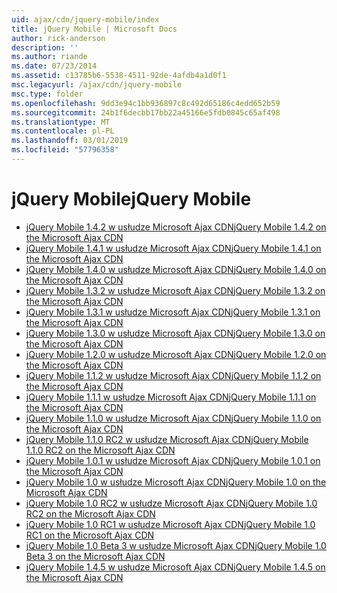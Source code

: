 ```yaml
---
uid: ajax/cdn/jquery-mobile/index
title: jQuery Mobile | Microsoft Docs
author: rick-anderson
description: ''
ms.author: riande
ms.date: 07/23/2014
ms.assetid: c13785b6-5538-4511-92de-4afdb4a1d0f1
msc.legacyurl: /ajax/cdn/jquery-mobile
msc.type: folder
ms.openlocfilehash: 9dd3e94c1bb936897c8c492d65186c4edd652b59
ms.sourcegitcommit: 24b1f6decbb17bb22a45166e5fdb0845c65af498
ms.translationtype: MT
ms.contentlocale: pl-PL
ms.lasthandoff: 03/01/2019
ms.locfileid: "57796358"
---
```

<a name="jquery-mobile"></a><span data-ttu-id="faa45-102">jQuery Mobile</span><span class="sxs-lookup"><span data-stu-id="faa45-102">jQuery Mobile</span></span>
====================
- [<span data-ttu-id="faa45-103">jQuery Mobile 1.4.2 w usłudze Microsoft Ajax CDN</span><span class="sxs-lookup"><span data-stu-id="faa45-103">jQuery Mobile 1.4.2 on the Microsoft Ajax CDN</span></span>](cdnjquerymobile142.md)
- [<span data-ttu-id="faa45-104">jQuery Mobile 1.4.1 w usłudze Microsoft Ajax CDN</span><span class="sxs-lookup"><span data-stu-id="faa45-104">jQuery Mobile 1.4.1 on the Microsoft Ajax CDN</span></span>](cdnjquerymobile141.md)
- [<span data-ttu-id="faa45-105">jQuery Mobile 1.4.0 w usłudze Microsoft Ajax CDN</span><span class="sxs-lookup"><span data-stu-id="faa45-105">jQuery Mobile 1.4.0 on the Microsoft Ajax CDN</span></span>](cdnjquerymobile140.md)
- [<span data-ttu-id="faa45-106">jQuery Mobile 1.3.2 w usłudze Microsoft Ajax CDN</span><span class="sxs-lookup"><span data-stu-id="faa45-106">jQuery Mobile 1.3.2 on the Microsoft Ajax CDN</span></span>](cdnjquerymobile132.md)
- [<span data-ttu-id="faa45-107">jQuery Mobile 1.3.1 w usłudze Microsoft Ajax CDN</span><span class="sxs-lookup"><span data-stu-id="faa45-107">jQuery Mobile 1.3.1 on the Microsoft Ajax CDN</span></span>](cdnjquerymobile131.md)
- [<span data-ttu-id="faa45-108">jQuery Mobile 1.3.0 w usłudze Microsoft Ajax CDN</span><span class="sxs-lookup"><span data-stu-id="faa45-108">jQuery Mobile 1.3.0 on the Microsoft Ajax CDN</span></span>](cdnjquerymobile130.md)
- [<span data-ttu-id="faa45-109">jQuery Mobile 1.2.0 w usłudze Microsoft Ajax CDN</span><span class="sxs-lookup"><span data-stu-id="faa45-109">jQuery Mobile 1.2.0 on the Microsoft Ajax CDN</span></span>](cdnjquerymobile120.md)
- [<span data-ttu-id="faa45-110">jQuery Mobile 1.1.2 w usłudze Microsoft Ajax CDN</span><span class="sxs-lookup"><span data-stu-id="faa45-110">jQuery Mobile 1.1.2 on the Microsoft Ajax CDN</span></span>](cdnjquerymobile112.md)
- [<span data-ttu-id="faa45-111">jQuery Mobile 1.1.1 w usłudze Microsoft Ajax CDN</span><span class="sxs-lookup"><span data-stu-id="faa45-111">jQuery Mobile 1.1.1 on the Microsoft Ajax CDN</span></span>](cdnjquerymobile111.md)
- [<span data-ttu-id="faa45-112">jQuery Mobile 1.1.0 w usłudze Microsoft Ajax CDN</span><span class="sxs-lookup"><span data-stu-id="faa45-112">jQuery Mobile 1.1.0 on the Microsoft Ajax CDN</span></span>](cdnjquerymobile110.md)
- [<span data-ttu-id="faa45-113">jQuery Mobile 1.1.0 RC2 w usłudze Microsoft Ajax CDN</span><span class="sxs-lookup"><span data-stu-id="faa45-113">jQuery Mobile 1.1.0 RC2 on the Microsoft Ajax CDN</span></span>](cdnjquerymobile110rc2.md)
- [<span data-ttu-id="faa45-114">jQuery Mobile 1.0.1 w usłudze Microsoft Ajax CDN</span><span class="sxs-lookup"><span data-stu-id="faa45-114">jQuery Mobile 1.0.1 on the Microsoft Ajax CDN</span></span>](cdnjquerymobile101.md)
- [<span data-ttu-id="faa45-115">jQuery Mobile 1.0 w usłudze Microsoft Ajax CDN</span><span class="sxs-lookup"><span data-stu-id="faa45-115">jQuery Mobile 1.0 on the Microsoft Ajax CDN</span></span>](cdnjquerymobile10.md)
- [<span data-ttu-id="faa45-116">jQuery Mobile 1.0 RC2 w usłudze Microsoft Ajax CDN</span><span class="sxs-lookup"><span data-stu-id="faa45-116">jQuery Mobile 1.0 RC2 on the Microsoft Ajax CDN</span></span>](cdnjquerymobile10rc2.md)
- [<span data-ttu-id="faa45-117">jQuery Mobile 1.0 RC1 w usłudze Microsoft Ajax CDN</span><span class="sxs-lookup"><span data-stu-id="faa45-117">jQuery Mobile 1.0 RC1 on the Microsoft Ajax CDN</span></span>](cdnjquerymobile10rc1.md)
- [<span data-ttu-id="faa45-118">jQuery Mobile 1.0 Beta 3 w usłudze Microsoft Ajax CDN</span><span class="sxs-lookup"><span data-stu-id="faa45-118">jQuery Mobile 1.0 Beta 3 on the Microsoft Ajax CDN</span></span>](cdnjquerymobile10b3.md)
- [<span data-ttu-id="faa45-119">jQuery Mobile 1.4.5 w usłudze Microsoft Ajax CDN</span><span class="sxs-lookup"><span data-stu-id="faa45-119">jQuery Mobile 1.4.5 on the Microsoft Ajax CDN</span></span>](cdnjquerymobile145.md)
